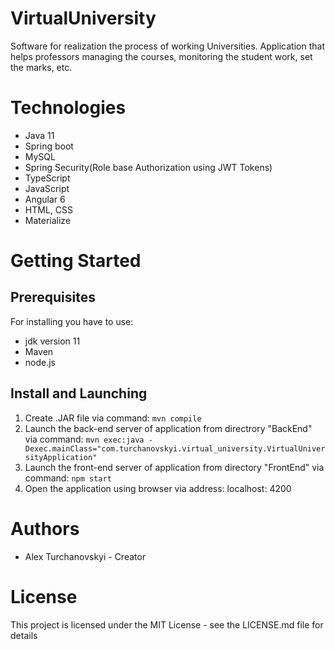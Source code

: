 # VirtualUniversity 

Software for realization the process of working Universities. Application that helps professors managing the courses, monitoring the student work, set the marks, etc. 

# Technologies 

  - Java 11
  - Spring boot
  - MySQL
  - Spring Security(Role base Authorization using JWT Tokens)
  - TypeScript
  - JavaScript
  - Angular 6 
  - HTML, CSS
  - Materialize
  
# Getting Started
## Prerequisites

For installing you have to use:<br/>
- jdk version 11<br/>
- Maven<br/>
- node.js<br/>

## Install and Launching 

1) Create .JAR file via command: ```mvn compile```
2) Launch the back-end server of application from directrory "BackEnd" via command: ```mvn exec:java -Dexec.mainClass="com.turchanovskyi.virtual_university.VirtualUniversityApplication"```
3) Launch the front-end server of application from directory "FrontEnd" via command: ``` npm start ```
4) Open the application using browser via address: localhost: 4200

# Authors

 - Alex Turchanovskyi - Creator
 
 # License
 
 This project is licensed under the MIT License - see the LICENSE.md file for details

